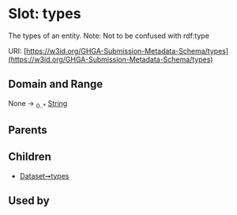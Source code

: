 
# Slot: types


The types of an entity. Note: Not to be confused with rdf:type

URI: [https://w3id.org/GHGA-Submission-Metadata-Schema/types](https://w3id.org/GHGA-Submission-Metadata-Schema/types)


## Domain and Range

None &#8594;  <sub>0..\*</sub> [String](types/String.md)

## Parents


## Children

 *  [Dataset➞types](Dataset_types.md)

## Used by

